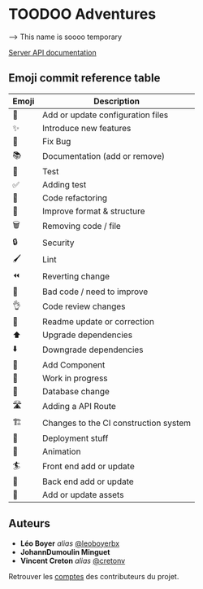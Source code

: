 # TOODOO Adventures
--> This name is soooo temporary

[Server API documentation](server/README.md)

## Emoji commit reference table
| Emoji      | Description |
| ---------- | ----------- |
| 🔧         | Add or update configuration files       |
| ✨         | Introduce new features       |
| 🐞         | Fix Bug     |
| 📚         | Documentation (add or remove)    |
| 🚨         | Test     |
| ✅         | Adding test    |
| 🔨         | Code refactoring     |
| 🎨         | Improve format & structure    |
| 🗑         | Removing code / file     |
| 🔒         | Security        |
| 🖌         | Lint        |
| ⏪         | Reverting change        |
| 💩         | Bad code / need to improve        |
| 👌         | Code review changes        |
| 📄         | Readme update or correction       |
| ⬆️         | Upgrade dependencies       |
| ⬇️         | Downgrade dependencies       |
| 🧩         | Add Component    |
| 🚧         | Work in progress    |
| 🥞         | Database change   |
| 🛣         | Adding a API Route |
| 🏗         | Changes to the CI construction system |
| 🚀         | Deployment stuff |
| 🤹     | Animation |
| 🏄      | Front end add or update |
| 🥷      | Back end add or update |
| 🍱       | Add or update assets |

## Auteurs
* **Léo Boyer** _alias_ [@leoboyerbx](https://www.linkedin.com/in/leoboyerbx/)
* **JohannDumoulin Minguet**
* **Vincent Creton** _alias_ [@cretonv](https://fr.linkedin.com/in/vincent-creton-776816187)

Retrouver les [comptes](https://github.com/leoboyerbx/toodoo/contributors) des contributeurs du projet.
